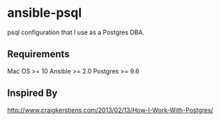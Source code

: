 # ansible-psql
psql configuration that I use as a Postgres DBA.

## Requirements
Mac OS >= 10
Ansible >= 2.0
Postgres >= 9.6

## Inspired By
http://www.craigkerstiens.com/2013/02/13/How-I-Work-With-Postgres/
